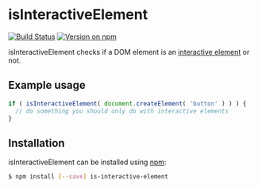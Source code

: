 # isInteractiveElement

[![Build Status](https://travis-ci.org/matijs/is-interactive-element.svg?branch=master)](https://travis-ci.org/matijs/is-interactive-element)
[![Version on npm](https://img.shields.io/npm/v/is-interactive-element.svg)](https://js.com/package/is-interactive-element)

isInteractiveElement checks if a DOM element is an [interactive element](https://developers.whatwg.org/content-models.html#interactive-content) or not.

## Example usage

```javascript
if ( isInteractiveElement( document.createElement( 'button' ) ) ) {
  // do something you should only do with interactive elements
}
```

## Installation

isInteractiveElement can be installed using [npm](https://npmjs.com):

```bash
$ npm install [--save] is-interactive-element
```

